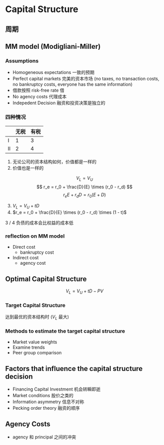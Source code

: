 # Capital Structure

## 周期

## MM model (Modigliani-Miller)

### Assumptions

- Homogeneous expectations 一致的预期
- Perfect capital markets 完美的资本市场 (no taxes, no transaction costs, no bankruptcy costs, everyone has the same information)
- 借款按照 risk-free rate 借
- No agency costs 代理成本
- Indepedent Decision 融资和投资决策是独立的

### 四种情况

| | 无税 | 有税 |
| --- | --- | --- |
| I | 1 | 3 |
| II | 2 | 4 |

1. 无论公司的资本结构如何，价值都是一样的
2. 价值也是一样的

$$
V_L = V_U
$$
$$
r_e = r_0 + \frac{D}{E} \times (r_0 - r_d)
$$
$$
r_e E + r_d D = r_0 (E + D)
$$

3. $V_L = V_U + t D$
4. $r_e = r_0 + \frac{D}{E} \times (r_0 - r_d) \times (1 - t)$

3 / 4 负债的成本会比权益的成本低

### reflection on MM model

- Direct cost
  - bankruptcy cost
- Indirect cost
  - agency cost
  
## Optimal Capital Structure

$$
V_L = V_U + t D - PV
$$

### Target Capital Structure

达到最优的资本结构时 ($V_L$ 最大)

### Methods to estimate the target capital structure

- Market value weights
- Examine trends
- Peer group comparison

## Factors that influence the capital structure decision

- Financing Capital Investment 机会转瞬即逝
- Market conditions 股价之类的
- Information asymmetry 信息不对称
- Pecking order theory 融资的顺序

## Agency Costs

- agency 和 principal 之间的冲突
